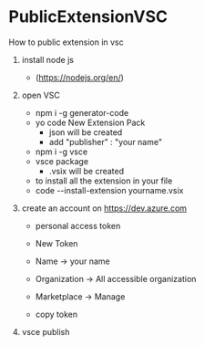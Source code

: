 # PublicExtensionVSC

 How to public extension in vsc

1. install node js
   - (https://nodejs.org/en/)

2. open VSC
   - npm i -g generator-code
   - yo code
        New Extension Pack
        - json will be created
        - add "publisher" : "your name"
    - npm i -g vsce
    - vsce package
        - .vsix will be created
    - to install all the extension in your file
    - code --install-extension yourname.vsix

3. create an account on https://dev.azure.com
   - personal access token
   - New Token

   - Name -> your name
   - Organization -> All accessible organization
   - Marketplace -> Manage
   - copy token

4. vsce publish
